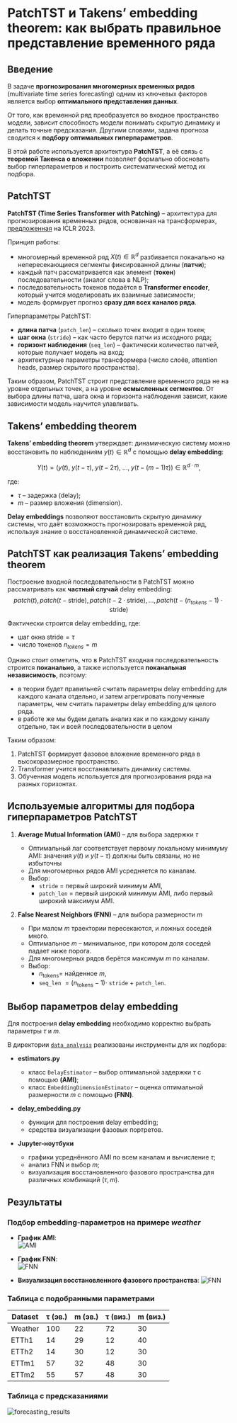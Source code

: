 # PatchTST и Takens’ embedding theorem: как выбрать правильное представление временного ряда

## Введение
В задаче **прогнозирования многомерных временных рядов** (multivariate time series forecasting) одним из ключевых факторов является выбор **оптимального представления данных**.

От того, как временной ряд преобразуется во входное пространство модели, зависит способность модели понимать скрытую динамику и делать точные предсказания. Другими словами, задача прогноза сводится к **подбору оптимальных гиперпараметров**.

В этой работе используется архитектура **PatchTST**, а её связь с **теоремой Такенса о вложении** позволяет формально обосновать выбор гиперпараметров и построить систематический метод их подбора.

## PatchTST
**PatchTST (Time Series Transformer with Patching)** – архитектура для прогнозирования временных рядов, основанная на трансформерах, [предложенная](https://arxiv.org/abs/2211.14730) на ICLR 2023.

Принцип работы:
- многомерный временной ряд $X(t) \in \mathbb{R}^d$ разбивается поканально на непересекающиеся сегменты фиксированной длины (**патчи**);
- каждый патч рассматривается как элемент (**токен**) последовательности (аналог слова в NLP);
- последовательность токенов подаётся в **Transformer encoder**, который учится моделировать их взаимные зависимости;
- модель формирует прогноз **сразу для всех каналов ряда**.

Гиперпараметры PatchTST:
- **длина патча** (`patch_len`) – сколько точек входит в один токен;
- **шаг окна** (`stride`) – как часто берутся патчи из исходного ряда;
- **горизонт наблюдения** (`seq_len`) – фактически количество патчей, которые получает модель на вход;
- архитектурные параметры трансформера (число слоёв, attention heads, размер скрытого пространства).

Таким образом, PatchTST строит представление временного ряда не на уровне отдельных точек, а на уровне **осмысленных сегментов**. От выбора длины патча, шага окна и горизонта наблюдения зависит, какие зависимости модель научится улавливать.

## Takens’ embedding theorem
**Takens’ embedding theorem** утверждает: динамическую систему можно восстановить по наблюдениям $y(t) \in \mathbb{R}^d$ с помощью **delay embedding**:

$$
Y(t) = \big( y(t),\; y(t-\tau),\; y(t-2\tau),\; ...,\; y(t-(m-1)\tau) \big) \in \mathbb{R}^{d \cdot m},
$$

где:
- $\tau$ – задержка (delay);
- $m$ – размер вложения (dimension).

**Delay embeddings** позволяют восстановить скрытую динамику системы, что даёт возможность прогнозировать временной ряд, используя знание о восстановленной динамической системе.


## PatchTST как реализация Takens’ embedding theorem
Построение входной последовательности в PatchTST можно рассматривать как **частный случай** delay embedding:
$$patch(t), patch(t - \text{stride}), patch(t - 2 \cdot \text{stride}), ..., patch(t - (n_{tokens} - 1) \cdot \text{stride})$$

Фактически строится delay embedding, где:
- шаг окна $\text{stride} = \tau$
- число токенов $n_{tokens} = m$

Однако стоит отметить, что в PatchTST входная последовательность строится **поканально**, а также используется **поканальная независимость**, поэтому:
- в теории будет правильней считать параметры delay embedding для каждого канала отдельно, и затем агрегировать полученные параметры, чем считать параметры delay embedding для целого ряда.
- в работе же мы будем делать анализ как и по каждому каналу отдельно, так и всей последовательности в целом

Таким образом:
1. PatchTST формирует фазовое вложение временного ряда в высокоразмерное пространство.
2. Transformer учится восстанавливать динамику системы.  
3. Обученная модель используется для прогнозирования ряда на разных горизонтах.


## Используемые алгоритмы для подбора гиперпараметров PatchTST
1. **Average Mutual Information (AMI)** – для выбора задержки $\tau$  
   - Оптимальный лаг соответствует первому локальному минимуму AMI: значения $y(t)$ и $y(t-\tau)$ должны быть связаны, но не избыточны
   - Для многомерных рядов AMI усредняется по каналам.  
   - Выбор:  
     - `stride` = первый широкий минимум AMI,  
     - `patch_len` = первый широкий минимум AMI, либо первый широкий максимум AMI.  

2. **False Nearest Neighbors (FNN)** – для выбора размерности $m$  
   - При малом $m$ траектории пересекаются, и ложных соседей много.  
   - Оптимальное $m$ – минимальное, при котором доля соседей падает ниже порога.  
   - Для многомерных рядов берётся максимум $m$ по каналам.  
   - Выбор:  
     - $n_{\text{tokens}} =$ найденное $m$,  
     - `seq_len` $= (n_{\text{tokens}} - 1) \cdot$ `stride` + `patch_len`.  


## Выбор параметров delay embedding
Для построения **delay embedding** необходимо корректно выбрать параметры $\tau$ и $m$.  

В директории [`data_analysis`](./PatchTST_supervised/data_analysis) реализованы инструменты для их подбора:

- **estimators.py**  
  - класс `DelayEstimator` – выбор оптимальной задержки $\tau$ с помощью **(AMI)**;  
  - класс `EmbeddingDimensionEstimator` – оценка оптимальной размерности $m$ с помощью **(FNN)**.  

- **delay_embedding.py**  
  - функции для построения delay embedding;  
  - средства визуализации фазовых портретов.  

- **Jupyter-ноутбуки**  
  - графики усреднённого AMI по всем каналам и вычисление $\tau$;  
  - анализ FNN и выбор $m$;  
  - визуализация восстановленного фазового пространства для различных комбинаций $(\tau, m)$.


## Результаты

### Подбор embedding-параметров на примере *weather*
- **График AMI**:  
  ![AMI](pic/AMI_weather.png)

- **График FNN**:  
  ![FNN](pic/FNN_weather.png)

- **Визуализация восстановленного фазового пространства**:
  ![FNN](pic/correct_reconstruct_weather.png)

### Таблица с подобранными параметрами
| Dataset  | τ (эв.) | m (эв.) | τ (виз.) | m (виз.) |
|----------|---------|---------|----------|----------|
| Weather  | 100     | 22      | 72       | 30       |
| ETTh1    | 14      | 29      | 12       | 40       |
| ETTh2    | 14      | 30      | 12       | 30       |
| ETTm1    | 57      | 32      | 48       | 30       |
| ETTm2    | 55      | 57      | 48       | 30       |

### Таблица с предсказаниями
![forecasting_results](pic/forecasting_results.png)
